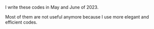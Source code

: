 I write these codes in May and June of 2023.

Most of them are not useful anymore because I use more elegant and efficient codes.